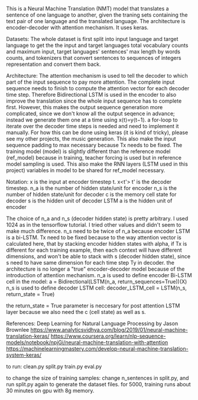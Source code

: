 
This is a Neural Machine Translation (NMT) model that translates a sentence of one language to another, given the traning sets
containing the text pair of one language and the translated language.
The architecture is encoder-decoder with attention mechanism.
It uses keras.

Datasets:
The whole dataset is first split into input language and target language to get
the the input and target languages total vocabulary counts and maximum input,
target languages' sentences' max length by words counts, and tokenizers that convert sentences to sequences of integers representation and convert them back.

Architecture:
The attention mechanism is used to tell the decoder to which part of the input sequence
to pay more attention.  The complete input sequence needs to finish to compute
the attention vector for each decoder time step.  Therefore Bidirectional LSTM is used in
the encoder to also improve the translation since the whole input sequence has to complete first.
 However, this makes the output sequence generation more complicated, since we don't know all the output seqence in advance;
instead we generate them one at a time using x⟨t⟩=y⟨t−1⟩. a for-loop to iterate over the decoder time steps is needed and need to implement it manually.
For how this can be done using keras (it is kind of tricky), please see my other projects, the music generation.
This also make the input sequence padding to max necessary because Tx needs to be fixed.
The training model (model) is slightly different than the reference model (ref_model) because in training, teacher forcing is used but in reference model sampling is used.
This also make the RNN layers (LSTM used in this project) variables in model to be shared for ref_model necessary.

Notation:
x<t> is the input at encoder timestep t.
x<t'> t' is the decoder timestep.
n_a is the number of hidden state/unit for encoder
n_s is the number of hidden state/unit for decoder
c is the memory cell state for decoder
s is the hidden unit of decoder LSTM
a is the hidden unit of encoder


The choice of n_a and n_s (decoder hidden state) is pretty arbitrary.  I used 1024 as in the tensorflow tutorial.  I tried other values and didn't seem to make much difference.
n_s need to be twice of n_a because encoder LSTM is a bi-LSTM.
Tx need to be fixed because to the way attention vector is calculated here, that by stacking encoder hidden states with alpha, 
if Tx is different for each training example, then each context<Ty> will have
different dimensions, and won't be able to stack with s<Ty> (decoder hidden state), since s<Ty> need
to have same dimension for each time step Ty in decoder.
the architecture is no longer a "true" encoder-decoder model because of the introduction
of attention mechanism.
n_a is used to define encoder Bi-LSTM cell in the model:
a = Bidirectional(LSTM(n_a, return_sequences=True))(X)
n_s is used to define decoder LSTM cell:
decoder_LSTM_cell = LSTM(n_s, return_state = True)


the return_state = True parameter is neccesary for post attention LSTM layer
because we also need the c (cell state) as well as s.

References:
Deep Learning for Natural Language Processing by Jason Brownlee
https://www.analyticsvidhya.com/blog/2019/01/neural-machine-translation-keras/
https://www.coursera.org/learn/nlp-sequence-models/notebook/npjGi/neural-machine-translation-with-attention
https://machinelearningmastery.com/develop-neural-machine-translation-system-keras/

to run:
clean.py
split.py
train.py
eval.py

to change the size of training samples:
change n_sentences in split.py, and run split.py again to generate the dataset files.
for 5000, training runs about 30 minutes on gpu with 8g memory.
